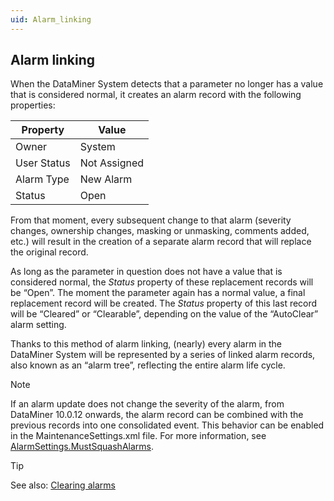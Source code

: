 ```yaml
---
uid: Alarm_linking
---
```


## Alarm linking

When the DataMiner System detects that a parameter no longer has a value that is considered normal, it creates an alarm record with the following properties:

| Property    | Value        |
|-------------|--------------|
| Owner       | System       |
| User Status | Not Assigned |
| Alarm Type  | New Alarm    |
| Status      | Open         |

From that moment, every subsequent change to that alarm (severity changes, ownership changes, masking or unmasking, comments added, etc.) will result in the creation of a separate alarm record that will replace the original record.

As long as the parameter in question does not have a value that is considered normal, the *Status* property of these replacement records will be “Open”. The moment the parameter again has a normal value, a final replacement record will be created. The *Status* property of this last record will be “Cleared” or “Clearable”, depending on the value of the “AutoClear” alarm setting.

Thanks to this method of alarm linking, (nearly) every alarm in the DataMiner System will be represented by a series of linked alarm records, also known as an “alarm tree”, reflecting the entire alarm life cycle.

> [!NOTE]
> If an alarm update does not change the severity of the alarm, from DataMiner 10.0.12 onwards, the alarm record can be combined with the previous records into one consolidated event. This behavior can be enabled in the MaintenanceSettings.xml file. For more information, see [AlarmSettings.MustSquashAlarms](xref:MaintenanceSettings_xml#alarmsettingsmustsquashalarms).

> [!TIP]
> See also:
> [Clearing alarms](xref:Clearing_alarms)
